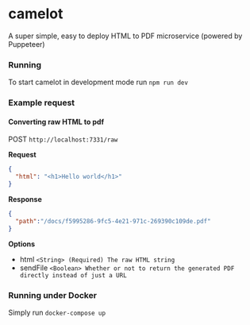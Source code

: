 # camelot
A super simple, easy to deploy HTML to PDF microservice (powered by Puppeteer)

### Running
To start camelot in development mode run `npm run dev`

### Example request
#### Converting raw HTML to pdf
POST `http://localhost:7331/raw`

**Request**
```json
{
  "html": "<h1>Hello world</h1>"
}
```

**Response**
```json
{
  "path":"/docs/f5995286-9fc5-4e21-971c-269390c109de.pdf"
}
```

**Options**
- html `<String> (Required) The raw HTML string`
- sendFile `<Boolean> Whether or not to return the generated PDF directly instead of just a URL`

### Running under Docker
Simply run `docker-compose up`
